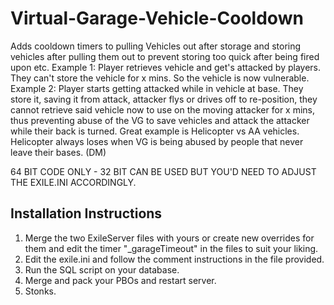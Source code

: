 # Virtual-Garage-Vehicle-Cooldown
Adds cooldown timers to pulling Vehicles out after storage and storing vehicles after pulling them out to prevent storing too quick after being fired upon etc.
Example 1: Player retrieves vehicle and get's attacked by players. They can't store the vehicle for x mins. So the vehicle is now vulnerable.
Example 2: Player starts getting attacked while in vehicle at base. They store it, saving it from attack, attacker flys or drives off to re-position, they cannot retrieve said vehicle now to use on the moving attacker for x mins, thus preventing abuse of the VG to save vehicles and attack the attacker while their back is turned.
Great example is Helicopter vs AA vehicles. Helicopter always loses when VG is being abused by people that never leave their bases. (DM)

64 BIT CODE ONLY - 32 BIT CAN BE USED BUT YOU'D NEED TO ADJUST THE EXILE.INI ACCORDINGLY.

## Installation Instructions
1. Merge the two ExileServer files with yours or create new overrides for them and edit the timer "_garageTimeout" in the files to suit your liking.
2. Edit the exile.ini and follow the comment instructions in the file provided.
3. Run the SQL script on your database.
4. Merge and pack your PBOs and restart server.
5. Stonks.
